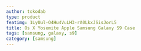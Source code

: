 ```yaml
---
author: tokodab
type: product
featimg: 1LyUul-O4Hu4VuLH3-rA0LkxJSisJorL5
title: Os X Yosemite Apple Samsung Galaxy S9 Case
tags: [samsung, galaxy, s9]
category: [samsung]
---
```

